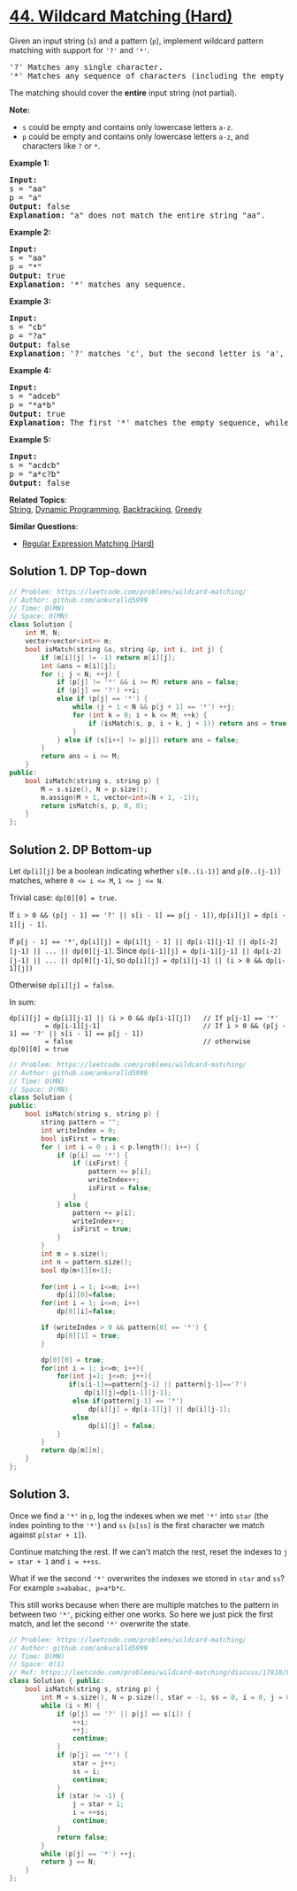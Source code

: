 # [44. Wildcard Matching (Hard)](https://leetcode.com/problems/wildcard-matching/)

<p>Given an input string (<code>s</code>) and a pattern (<code>p</code>), implement wildcard pattern matching with support for <code>'?'</code> and <code>'*'</code>.</p>

<pre>'?' Matches any single character.
'*' Matches any sequence of characters (including the empty sequence).
</pre>

<p>The matching should cover the <strong>entire</strong> input string (not partial).</p>

<p><strong>Note:</strong></p>

<ul>
	<li><code>s</code>&nbsp;could be empty and contains only lowercase letters <code>a-z</code>.</li>
	<li><code>p</code> could be empty and contains only lowercase letters <code>a-z</code>, and characters like <code><font face="monospace">?</font></code>&nbsp;or&nbsp;<code>*</code>.</li>
</ul>

<p><strong>Example 1:</strong></p>

<pre><strong>Input:</strong>
s = "aa"
p = "a"
<strong>Output:</strong> false
<strong>Explanation:</strong> "a" does not match the entire string "aa".
</pre>

<p><strong>Example 2:</strong></p>

<pre><strong>Input:</strong>
s = "aa"
p = "*"
<strong>Output:</strong> true
<strong>Explanation:</strong>&nbsp;'*' matches any sequence.
</pre>

<p><strong>Example 3:</strong></p>

<pre><strong>Input:</strong>
s = "cb"
p = "?a"
<strong>Output:</strong> false
<strong>Explanation:</strong>&nbsp;'?' matches 'c', but the second letter is 'a', which does not match 'b'.
</pre>

<p><strong>Example 4:</strong></p>

<pre><strong>Input:</strong>
s = "adceb"
p = "*a*b"
<strong>Output:</strong> true
<strong>Explanation:</strong>&nbsp;The first '*' matches the empty sequence, while the second '*' matches the substring "dce".
</pre>

<p><strong>Example 5:</strong></p>

<pre><strong>Input:</strong>
s = "acdcb"
p = "a*c?b"
<strong>Output:</strong> false
</pre>


**Related Topics**:  
[String](https://leetcode.com/tag/string/), [Dynamic Programming](https://leetcode.com/tag/dynamic-programming/), [Backtracking](https://leetcode.com/tag/backtracking/), [Greedy](https://leetcode.com/tag/greedy/)

**Similar Questions**:
* [Regular Expression Matching (Hard)](https://leetcode.com/problems/regular-expression-matching/)

## Solution 1. DP Top-down

```cpp
// Problem: https://leetcode.com/problems/wildcard-matching/
// Author: github.com/ankuralld5999
// Time: O(MN)
// Space: O(MN)
class Solution {
    int M, N;
    vector<vector<int>> m;
    bool isMatch(string &s, string &p, int i, int j) {
        if (m[i][j] != -1) return m[i][j];
        int &ans = m[i][j];
        for (; j < N; ++j) {
            if (p[j] != '*' && i >= M) return ans = false;
            if (p[j] == '?') ++i;
            else if (p[j] == '*') {
                while (j + 1 < N && p[j + 1] == '*') ++j;
                for (int k = 0; i + k <= M; ++k) {
                    if (isMatch(s, p, i + k, j + 1)) return ans = true;
                }
            } else if (s[i++] != p[j]) return ans = false;
        }
        return ans = i >= M;
    }
public:
    bool isMatch(string s, string p) {
        M = s.size(), N = p.size();
        m.assign(M + 1, vector<int>(N + 1, -1));
        return isMatch(s, p, 0, 0);
    }
};
```

## Solution 2. DP Bottom-up

Let `dp[i][j]` be a boolean indicating whether `s[0..(i-1)]` and `p[0..(j-1)]` matches, where `0 <= i <= M`, `1 <= j <= N`.

Trivial case: `dp[0][0] = true`.

If `i > 0 && (p[j - 1] == '?' || s[i - 1] == p[j - 1])`, `dp[i][j] = dp[i - 1][j - 1]`.

If `p[j - 1] == '*'`, `dp[i][j] = dp[i][j - 1] || dp[i-1][j-1] || dp[i-2][j-1] || ... || dp[0][j-1]`. Since `dp[i-1][j] = dp[i-1][j-1] || dp[i-2][j-1] || ... || dp[0][j-1]`, so `dp[i][j] = dp[i][j-1] || (i > 0 && dp[i-1][j])`

Otherwise `dp[i][j] = false`.

In sum:
```
dp[i][j] = dp[i][j-1] || (i > 0 && dp[i-1][j])   // If p[j-1] == '*'
         = dp[i-1][j-1]                          // If i > 0 && (p[j - 1] == '?' || s[i - 1] == p[j - 1])
         = false                                 // otherwise
dp[0][0] = true
```

```cpp
// Problem: https://leetcode.com/problems/wildcard-matching/
// Author: github.com/ankuralld5999
// Time: O(MN)
// Space: O(MN)
class Solution {
public:
    bool isMatch(string s, string p) {
        string pattern = "";
        int writeIndex = 0;
        bool isFirst = true;
        for ( int i = 0 ; i < p.length(); i++) {
            if (p[i] == '*') {
                if (isFirst) {
                    pattern += p[i];
                    writeIndex++;
                    isFirst = false;
                }
            } else {
                pattern += p[i];
                writeIndex++;
                isFirst = true;
            }
        }
        int m = s.size();
        int n = pattern.size();
        bool dp[m+1][n+1];
        
        for(int i = 1; i<=m; i++)
            dp[i][0]=false;
        for(int i = 1; i<=n; i++)
            dp[0][i]=false;

        if (writeIndex > 0 && pattern[0] == '*') {
            dp[0][1] = true;
        }

        dp[0][0] = true;
        for(int i = 1; i<=m; i++){
            for(int j=1; j<=n; j++){
               if(s[i-1]==pattern[j-1] || pattern[j-1]=='?')
                   dp[i][j]=dp[i-1][j-1];
                else if(pattern[j-1] == '*')
                    dp[i][j] = dp[i-1][j] || dp[i][j-1];
                else
                    dp[i][j] = false;
            }
        }
        return dp[m][n];
    }
};
```

## Solution 3.

Once we find a `'*'` in `p`, log the indexes when we met `'*'` into `star` (the index pointing to the `'*'`) and `ss` (`s[ss]` is the first character we match against `p[star + 1]`).

Continue matching the rest. If we can't match the rest, reset the indexes to `j = star + 1` and `i = ++ss`.

What if we the second `'*'` overwrites the indexes we stored in `star` and `ss`? For example `s=ababac, p=a*b*c`.

This still works because when there are multiple matches to the pattern in between two `'*'`, picking either one works. So here we just pick the first match, and let the second `'*'` overwrite the state.

```cpp
// Problem: https://leetcode.com/problems/wildcard-matching/
// Author: github.com/ankuralld5999
// Time: O(MN)
// Space: O(1)
// Ref: https://leetcode.com/problems/wildcard-matching/discuss/17810/Linear-runtime-and-constant-space-solution
class Solution { public:
    bool isMatch(string s, string p) {
        int M = s.size(), N = p.size(), star = -1, ss = 0, i = 0, j = 0;
        while (i < M) {
            if (p[j] == '?' || p[j] == s[i]) {
                ++i;
                ++j;
                continue;
            }
            if (p[j] == '*') {
                star = j++;
                ss = i;
                continue;
            }
            if (star != -1) {
                j = star + 1;
                i = ++ss;
                continue;
            }
            return false;
        }
        while (p[j] == '*') ++j;
        return j == N;
    }
};
```
